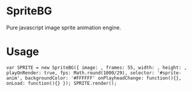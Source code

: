 # SpriteBG
Pure javascript image sprite animation engine.

# Usage
`
var SPRITE = new SpriteBG({
     image: ,
     frames: 55,
     width: ,
     height: ,
     playOnRender: true,
     fps: Math.round(1000/29),
     selector: '#sprite-anim',
     backgroundColor: '#FFFFFF'
     onPlayheadChange: function(){},
     onLoad: function(){}
});
SPRITE.render();
`
